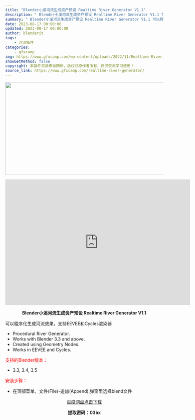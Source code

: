 ```yaml
---
title: "Blender小溪河流生成资产预设 Realtime River Generator V1.1"
description: "﻿ Blender小溪河流生成资产预设 Realtime River Generator V1.1 可以程序化生成河流效果，支持EEVEE和Cycles渲染器 Procedural River Gen..."
summary: "﻿ Blender小溪河流生成资产预设 Realtime River Generator V1.1 可以程序化生成河流效果，支持EEVEE和Cycles渲染器 Procedural River Gen..."
date: 2023-08-17 00:00:00
updated: 2023-08-17 00:00:00
author: blenderit
tags: 
    - 河流插件
categories:
    - gfxcamp
img: https://www.gfxcamp.com/wp-content/uploads/2022/11/Realtime-River-Generator.jpg
showGetMethod: false
copyright: 本插件资源来自网络，版权归原作者所有，仅供交流学习使用！
source_link: https://www.gfxcamp.com/realtime-river-generator/
---
```

<div><p><img decoding="async" class="aligncenter size-full wp-image-108059" src="https://www.gfxcamp.com/wp-content/uploads/2022/11/Realtime-River-Generator.jpg" data-src="https://www.gfxcamp.com/wp-content/uploads/2022/11/Realtime-River-Generator.jpg" alt="" width="590" height="295" data-srcset="https://www.gfxcamp.com/wp-content/uploads/2022/11/Realtime-River-Generator.jpg 590w, https://www.gfxcamp.com/wp-content/uploads/2022/11/Realtime-River-Generator-150x75.jpg 150w" data-sizes="(max-width: 590px) 100vw, 590px"></p><p style="text-align: center;"><iframe loading="lazy" src="https://player.youku.com/embed/XNTkxNTk4NTc2MA==" width="590" height="400" frameborder="0" allowfullscreen="allowfullscreen" data-mce-fragment="1"><span data-mce-type="bookmark" style="display: inline-block; width: 0px; overflow: hidden; line-height: 0;" class="mce_SELRES_start">﻿</span></iframe></p><p style="text-align: center;"><strong>Blender小溪河流生成资产预设 Realtime River Generator V1.1</strong></p><p>可以程序化生成河流效果，支持EEVEE和Cycles渲染器</p><ul>
<li>Procedural River Generator.</li>
<li>Works with Blender 3.3 and above.</li>
<li>Created using Geometry Nodes.</li>
<li>Works in EEVEE and Cycles.</li>
</ul><p style="text-align: left;"><span style="color: #ff0000;">支持的Blender版本：</span></p><ul>
<li style="text-align: left;">3.3, 3.4, 3.5</li>
</ul><p style="text-align: left;"><span style="color: #ff0000;">安装步骤：</span></p><ul>
<li>在顶部菜单，文件(File)-追加(Append),弹窗里选择blend文件</li>
</ul><p style="text-align: center;"><a class="maxbutton-3 maxbutton maxbutton-baidu" target="_blank" rel="noopener" href="https://pan.baidu.com/s/1nvCy1G8p2pI2GK5EiaRzzg?pwd=03bx"><span class="mb-text">百度网盘点击下载</span></a></p><p style="text-align: center;"><strong>提取密码：03bx</strong></p></div>